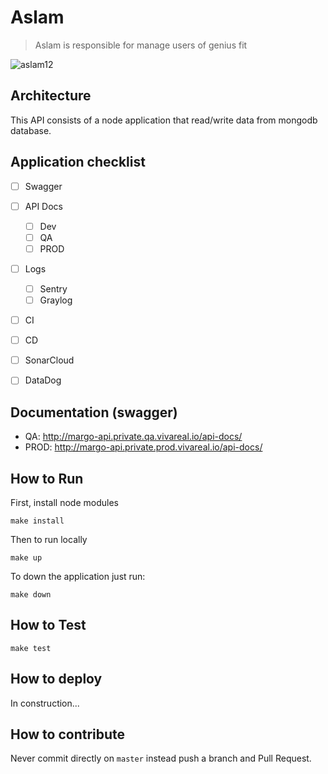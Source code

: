 # Aslam
> Aslam is responsible for manage users of genius fit

![aslam12](https://user-images.githubusercontent.com/15850886/163889740-5bd48053-7fb6-452e-a9a0-ed673de2c61c.jpeg)

## Architecture
This API consists of a node application that read/write data from mongodb database.

## Application checklist
- [ ] Swagger
- [ ] API Docs
    - [ ] Dev
    - [ ] QA
    - [ ] PROD
- [ ] Logs
    - [ ] Sentry
    - [ ] Graylog
- [ ] CI
- [ ] CD
- [ ] SonarCloud
- [ ] DataDog


## Documentation (swagger)
- QA: http://margo-api.private.qa.vivareal.io/api-docs/
- PROD: http://margo-api.private.prod.vivareal.io/api-docs/

## How to Run
First, install node modules
```
make install
```

Then to run locally
```
make up
```

To down the application just run:
```
make down
```

## How to Test
```
make test
```

## How to deploy
In construction...

## How to contribute
Never commit directly on `master` instead push a branch and Pull Request.
